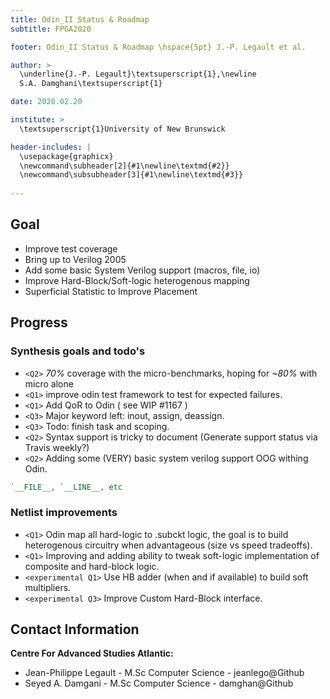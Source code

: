 ```yaml
---
title: Odin_II Status & Roadmap
subtitle: FPGA2020

footer: Odin_II Status & Roadmap \hspace{5pt} J.-P. Legault et al.

author: > 
  \underline{J.-P. Legault}\textsuperscript{1},\newline
  S.A. Damghani\textsuperscript{1}

date: 2020.02.20

institute: >
  \textsuperscript{1}University of New Brunswick

header-includes: |
  \usepackage{graphicx}
  \newcommand\subheader[2]{#1\newline\textmd{#2}}
  \newcommand\subsubheader[3]{#1\newline\textmd{#3}}
  
---
```


## Goal

- Improve test coverage
- Bring up to Verilog 2005
- Add some basic System Verilog support (macros, file, io)
- Improve Hard-Block/Soft-logic heterogenous mapping
- Superficial Statistic to Improve Placement

## Progress

### Synthesis goals and todo's

- `<Q2>` *70%* coverage with the micro-benchmarks, hoping for *~80%* with micro alone
- `<Q1>` improve odin test framework to test for expected failures.
- `<Q1>` Add QoR to Odin ( see WIP #1167 )
- `<Q3>` Major keyword left: inout, assign, deassign.
- `<Q3>` Todo: finish task and scoping.
- `<Q2>` Syntax support is tricky to document (Generate support status via Travis weekly?)
- `<Q2>` Adding some (VERY) basic system verilog support OOG withing Odin.
```verilog
`__FILE__, `__LINE__, etc
```

### Netlist improvements

- `<Q1>` Odin map all hard-logic to .subckt logic, the goal is to build heterogenous circuitry when advantageous (size vs speed tradeoffs).
- `<Q1>` Improving and adding ability to tweak soft-logic implementation of composite and hard-block logic. 
- `<experimental Q1>` Use HB adder (when and if available) to build soft multipliers. 
- `<experimental Q3>` Improve Custom Hard-Block interface.

## Contact Information

**Centre For Advanced Studies Atlantic:**

- Jean-Philippe Legault - M.Sc Computer Science - jeanlego@Github
- Seyed A. Damgani - M.Sc Computer Science - damghan@Github
